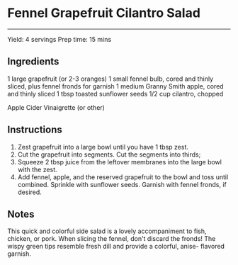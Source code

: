 # Fennel Grapefruit Cilantro Salad
---
Yield: 4 servings
Prep time: 15 mins

## Ingredients
1 large grapefruit (or 2-3 oranges)
1 small fennel bulb, cored and thinly sliced, plus fennel fronds for garnish
1 medium Granny Smith apple, cored and thinly sliced
1 tbsp toasted sunflower seeds
1/2 cup cilantro, chopped

Apple Cider Vinaigrette (or other)

## Instructions
1. Zest grapefruit into a large bowl until you have 1 tbsp zest.
2. Cut the grapefruit into segments. Cut the segments into thirds;
3. Squeeze 2 tbsp juice from the leftover membranes into the large bowl with the zest.
4. Add fennel, apple, and the reserved grapefruit to the bowl and toss until combined. Sprinkle with
sunflower seeds. Garnish with fennel fronds, if desired.

## Notes

This quick and colorful side salad is a lovely accompaniment to fish, chicken, or pork. When slicing the
fennel, don't discard the fronds! The wispy green tips resemble fresh dill and provide a colorful, anise-
flavored garnish.